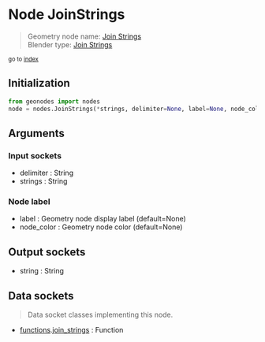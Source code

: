 
# Node JoinStrings

> Geometry node name: [Join Strings](https://docs.blender.org/manual/en/latest/modeling/geometry_nodes/text/join_strings.html)<br>
  Blender type: [Join Strings](https://docs.blender.org/api/current/bpy.types.GeometryNodeStringJoin.html)
  
<sub>go to [index](/docs/index.md)</sub>

## Initialization

```python
from geonodes import nodes
node = nodes.JoinStrings(*strings, delimiter=None, label=None, node_color=None)
```



## Arguments


### Input sockets

- delimiter : String
- strings : <m> String

### Node label

- label : Geometry node display label (default=None)
- node_color : Geometry node color (default=None)

## Output sockets

- string : String

## Data sockets

> Data socket classes implementing this node.
  
  
- [functions](/docs/sockets/functions.md).[join_strings](/docs/sockets/functions.md#join_strings) : Function
  
